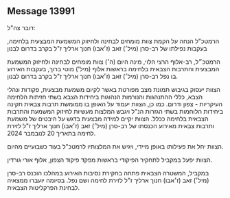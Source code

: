 ## Message 13991

דובר צה"ל:

הרמטכ"ל הנחה על הקמת צוות מומחים לבחינה ולחיזוק המשמעת המבצעית בלחימה, בעקבות נפילתו של רב-סרן (מיל׳) זאב (ז׳אבו) חנוך ארליך ז"ל בקרב בדרום לבנון

הרמטכ״ל, רב-אלוף הרצי הלוי, מינה היום (ה׳) צוות מומחים לבחינה ולחיזוק המשמעת המבצעית והתרבות הצבאית בלחימה בראשות אלוף (מיל') מוטי ברוך, בעקבות האירוע בו נפל רב-סרן (מיל׳) זאב (ז׳אבו) חנוך ארליך ז"ל בקרב בדרום לבנון.

הצוות יעסוק בגיבוש תמונת מצב מפורטת באשר לקיום משמעת מבצעית, פקודות ונהלי הצבא, כללי ההתנהגות והנורמות הנהוגות ביחידות הצבא בשתי חזיתות הלחימה העיקריות - צפון ודרום. כמו כן, הצוות יעמוד על האופן בו ממומשת תרבות צבאית תקינה ביחידות הלוחמות בשתי הגזרות הנ"ל ויגבש המלצות מעשיות לחיזוק המשמעת והתרבות הצבאית בלחימה ככלל. הצוות יקיים למידה מבצעית בדגש על היבטים של משמעת ותרבות צבאית מאירוע הכנסתו של רב-סרן (מיל׳) זאב (ז׳אבו) חנוך ארליך ז"ל לזירת לחימה בתאריך 20 לנובמבר 2024. 

הצוות יחל את פעילותו באופן מיידי, ויגיש את המלצותיו לרמטכ"ל בעוד כשבועיים מהיום. 

הצוות יפעל במקביל לתחקיר הפיקודי בראשות מפקד פיקוד הצפון, אלוף אורי גורדין.

במקביל, המשטרה הצבאית פתחה בחקירת נסיבות האירוע במהלכו הוכנס רב-סרן (מיל׳) זאב (ז׳אבו) חנוך ארליך ז"ל לזירת לחימה ושם נפל. בסיומה יועברו ממצאיה לבחינת הפרקליטות הצבאית.

